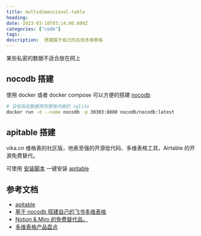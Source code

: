 ```yaml
---
title: multidimensional-table
heading:  
date: 2023-03-10T03:14:00.609Z
categories: ["code"]
tags: 
description:  搭建属于自己的在线多维表格
---
```


某些私密的数据不适合放在网上


## nocodb 搭建
使用 docker 或者 docker compose 可以方便的搭建 [nocodb](https://github.com/nocodb/nocodb) 
```bash
# 没有指定数据库则使用内嵌的 sqlite
docker run -d --name nocodb -p 30303:8080 nocodb/nocodb:latest
```

## apitable 搭建
vika.cn 维格表的社区版，地表至强的开源低代码、多维表格工具，Airtable 的开源免费替代。

可使用 [安装脚本](https://gitee.com/apitable/APITable#%E5%AE%89%E8%A3%85) 一键安装 [apitable](https://github.com/apitable/apitable/blob/develop/docs/readme/zh-CN/README.md#%E5%AE%89%E8%A3%85)




## 参考文档
- [apitable](https://github.com/apitable/apitable)
- [基于 nocodb 搭建自己的飞书多维表格](https://juejin.cn/post/6976139576347721741)
- [Notion & Miro 的免费替代品。](https://github.com/toeverything/AFFiNE)
- [多维表格产品盘点](https://www.zhihu.com/question/466375296)